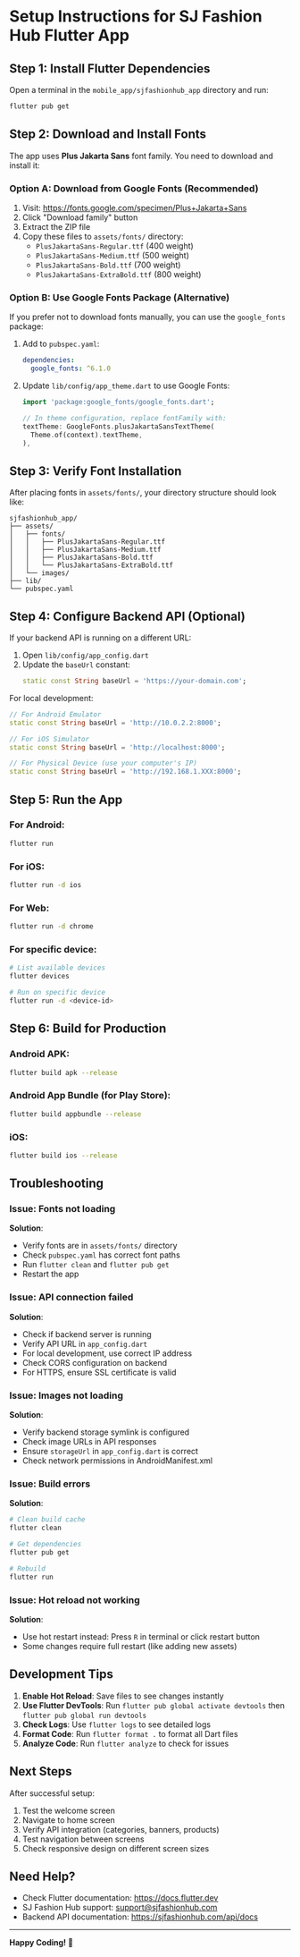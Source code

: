 # Setup Instructions for SJ Fashion Hub Flutter App

## Step 1: Install Flutter Dependencies

Open a terminal in the `mobile_app/sjfashionhub_app` directory and run:

```bash
flutter pub get
```

## Step 2: Download and Install Fonts

The app uses **Plus Jakarta Sans** font family. You need to download and install it:

### Option A: Download from Google Fonts (Recommended)

1. Visit: https://fonts.google.com/specimen/Plus+Jakarta+Sans
2. Click "Download family" button
3. Extract the ZIP file
4. Copy these files to `assets/fonts/` directory:
   - `PlusJakartaSans-Regular.ttf` (400 weight)
   - `PlusJakartaSans-Medium.ttf` (500 weight)
   - `PlusJakartaSans-Bold.ttf` (700 weight)
   - `PlusJakartaSans-ExtraBold.ttf` (800 weight)

### Option B: Use Google Fonts Package (Alternative)

If you prefer not to download fonts manually, you can use the `google_fonts` package:

1. Add to `pubspec.yaml`:
   ```yaml
   dependencies:
     google_fonts: ^6.1.0
   ```

2. Update `lib/config/app_theme.dart` to use Google Fonts:
   ```dart
   import 'package:google_fonts/google_fonts.dart';
   
   // In theme configuration, replace fontFamily with:
   textTheme: GoogleFonts.plusJakartaSansTextTheme(
     Theme.of(context).textTheme,
   ),
   ```

## Step 3: Verify Font Installation

After placing fonts in `assets/fonts/`, your directory structure should look like:

```
sjfashionhub_app/
├── assets/
│   ├── fonts/
│   │   ├── PlusJakartaSans-Regular.ttf
│   │   ├── PlusJakartaSans-Medium.ttf
│   │   ├── PlusJakartaSans-Bold.ttf
│   │   └── PlusJakartaSans-ExtraBold.ttf
│   └── images/
├── lib/
└── pubspec.yaml
```

## Step 4: Configure Backend API (Optional)

If your backend API is running on a different URL:

1. Open `lib/config/app_config.dart`
2. Update the `baseUrl` constant:
   ```dart
   static const String baseUrl = 'https://your-domain.com';
   ```

For local development:
```dart
// For Android Emulator
static const String baseUrl = 'http://10.0.2.2:8000';

// For iOS Simulator
static const String baseUrl = 'http://localhost:8000';

// For Physical Device (use your computer's IP)
static const String baseUrl = 'http://192.168.1.XXX:8000';
```

## Step 5: Run the App

### For Android:
```bash
flutter run
```

### For iOS:
```bash
flutter run -d ios
```

### For Web:
```bash
flutter run -d chrome
```

### For specific device:
```bash
# List available devices
flutter devices

# Run on specific device
flutter run -d <device-id>
```

## Step 6: Build for Production

### Android APK:
```bash
flutter build apk --release
```

### Android App Bundle (for Play Store):
```bash
flutter build appbundle --release
```

### iOS:
```bash
flutter build ios --release
```

## Troubleshooting

### Issue: Fonts not loading

**Solution**: 
- Verify fonts are in `assets/fonts/` directory
- Check `pubspec.yaml` has correct font paths
- Run `flutter clean` and `flutter pub get`
- Restart the app

### Issue: API connection failed

**Solution**:
- Check if backend server is running
- Verify API URL in `app_config.dart`
- For local development, use correct IP address
- Check CORS configuration on backend
- For HTTPS, ensure SSL certificate is valid

### Issue: Images not loading

**Solution**:
- Verify backend storage symlink is configured
- Check image URLs in API responses
- Ensure `storageUrl` in `app_config.dart` is correct
- Check network permissions in AndroidManifest.xml

### Issue: Build errors

**Solution**:
```bash
# Clean build cache
flutter clean

# Get dependencies
flutter pub get

# Rebuild
flutter run
```

### Issue: Hot reload not working

**Solution**:
- Use hot restart instead: Press `R` in terminal or click restart button
- Some changes require full restart (like adding new assets)

## Development Tips

1. **Enable Hot Reload**: Save files to see changes instantly
2. **Use Flutter DevTools**: Run `flutter pub global activate devtools` then `flutter pub global run devtools`
3. **Check Logs**: Use `flutter logs` to see detailed logs
4. **Format Code**: Run `flutter format .` to format all Dart files
5. **Analyze Code**: Run `flutter analyze` to check for issues

## Next Steps

After successful setup:

1. Test the welcome screen
2. Navigate to home screen
3. Verify API integration (categories, banners, products)
4. Test navigation between screens
5. Check responsive design on different screen sizes

## Need Help?

- Check Flutter documentation: https://docs.flutter.dev
- SJ Fashion Hub support: support@sjfashionhub.com
- Backend API documentation: https://sjfashionhub.com/api/docs

---

**Happy Coding! 🚀**

